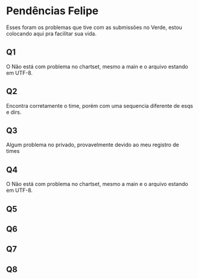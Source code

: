 # Pendências Felipe

Esses foram os problemas que tive com as submissões no Verde, estou colocando aqui pra facilitar sua vida.

## Q1
O Não está com problema no chartset, mesmo a main e o arquivo estando em UTF-8.
## Q2
Encontra corretamente o time, porém com uma sequencia diferente de esqs e dirs.
## Q3
Algum problema no privado, provavelmente devido ao meu registro de times
## Q4
O Não está com problema no chartset, mesmo a main e o arquivo estando em UTF-8.
## Q5
## Q6
## Q7
## Q8